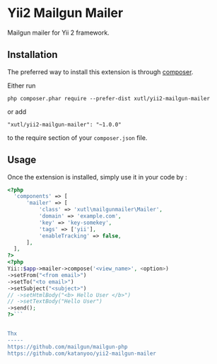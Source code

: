 Yii2 Mailgun Mailer
===================
Mailgun mailer for Yii 2 framework.

Installation
------------

The preferred way to install this extension is through [composer](http://getcomposer.org/download/).

Either run

```
php composer.phar require --prefer-dist xutl/yii2-mailgun-mailer
```

or add

```
"xutl/yii2-mailgun-mailer": "~1.0.0"
```

to the require section of your `composer.json` file.



Usage
-----

Once the extension is installed, simply use it in your code by  :

```php
<?php
  'components' => [
      'mailer' => [
          'class' => 'xutl\mailgunmailer\Mailer',
          'domain' => 'example.com',
          'key' => 'key-somekey',
          'tags' => ['yii'],
          'enableTracking' => false,
      ],
  ],
?>
<?php
Yii::$app->mailer->compose('<view_name>', <option>)
->setFrom("<from email>")
->setTo("<to email>")
->setSubject("<subject>")
// ->setHtmlBody("<b> Hello User </b>")
// ->setTextBody("Hello User")
->send();
?>```


Thx
-----
https://github.com/mailgun/mailgun-php
https://github.com/katanyoo/yii2-mailgun-mailer
